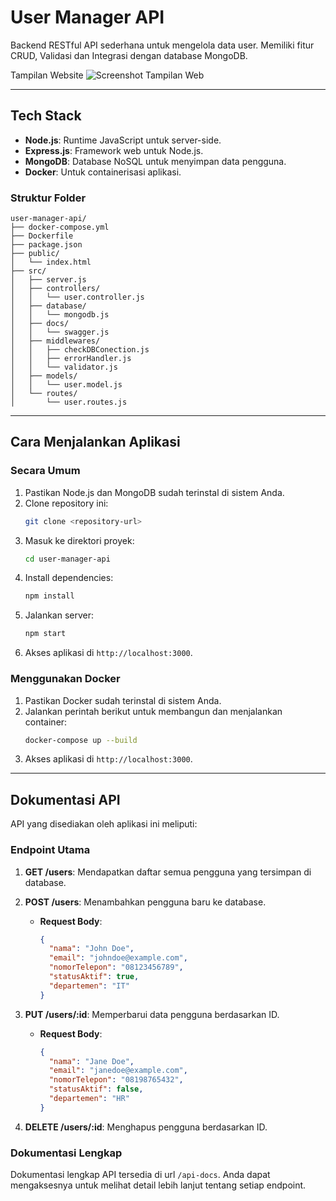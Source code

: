 # User Manager API

Backend RESTful API sederhana untuk mengelola data user. Memiliki fitur CRUD, Validasi dan Integrasi dengan database MongoDB.

Tampilan Website
![Screenshot Tampilan Web](public/screenshot.png)

---

## Tech Stack
- **Node.js**: Runtime JavaScript untuk server-side.
- **Express.js**: Framework web untuk Node.js.
- **MongoDB**: Database NoSQL untuk menyimpan data pengguna.
- **Docker**: Untuk containerisasi aplikasi.

### Struktur Folder
```
user-manager-api/
├── docker-compose.yml
├── Dockerfile
├── package.json
├── public/
│   └── index.html
├── src/
│   ├── server.js
│   ├── controllers/
│   │   └── user.controller.js
│   ├── database/
│   │   └── mongodb.js
│   ├── docs/
│   │   └── swagger.js
│   ├── middlewares/
│   │   ├── checkDBConection.js
│   │   ├── errorHandler.js
│   │   └── validator.js
│   ├── models/
│   │   └── user.model.js
│   └── routes/
│       └── user.routes.js
```

---

## Cara Menjalankan Aplikasi

### Secara Umum
1. Pastikan Node.js dan MongoDB sudah terinstal di sistem Anda.
2. Clone repository ini:
   ```bash
   git clone <repository-url>
   ```
3. Masuk ke direktori proyek:
   ```bash
   cd user-manager-api
   ```
4. Install dependencies:
   ```bash
   npm install
   ```
5. Jalankan server:
   ```bash
   npm start
   ```
6. Akses aplikasi di `http://localhost:3000`.

### Menggunakan Docker
1. Pastikan Docker sudah terinstal di sistem Anda.
2. Jalankan perintah berikut untuk membangun dan menjalankan container:
   ```bash
   docker-compose up --build
   ```
3. Akses aplikasi di `http://localhost:3000`.

---

## Dokumentasi API
API yang disediakan oleh aplikasi ini meliputi:

### Endpoint Utama
1. **GET /users**: Mendapatkan daftar semua pengguna yang tersimpan di database.

2. **POST /users**: Menambahkan pengguna baru ke database.
   - **Request Body**:
     ```json
     {
       "nama": "John Doe",
       "email": "johndoe@example.com",
       "nomorTelepon": "08123456789",
       "statusAktif": true,
       "departemen": "IT"
     }
     ```

3. **PUT /users/:id**: Memperbarui data pengguna berdasarkan ID.
   - **Request Body**:
     ```json
     {
       "nama": "Jane Doe",
       "email": "janedoe@example.com",
       "nomorTelepon": "08198765432",
       "statusAktif": false,
       "departemen": "HR"
     }
     ```

4. **DELETE /users/:id**: Menghapus pengguna berdasarkan ID.

### Dokumentasi Lengkap
Dokumentasi lengkap API tersedia di url `/api-docs`. Anda dapat mengaksesnya untuk melihat detail lebih lanjut tentang setiap endpoint.

